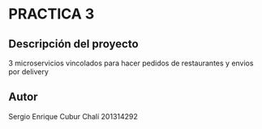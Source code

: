 PRACTICA 3
==========

Descripción del proyecto
------------------------
3 microservicios vincolados para hacer pedidos de restaurantes y envios por delivery

Autor
-----
Sergio Enrique Cubur Chalí
201314292
